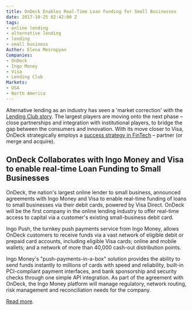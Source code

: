```yaml
---
title: OnDeck Enables Real-Time Loan Funding for Small Businesses
date: 2017-10-25 02:42:00 Z
tags:
- online lending
- alternative lending
- lending
- small business
Author: Elena Mesropyan
Companies:
- OnDeck
- Ingo Money
- Visa
- Lending Club
Markets:
- USA
- North America
---
```


Alternative lending as an industry has seen a 'market correction' with the [Lending Club story](https://letstalkpayments.com/lending-club-saga-from-a-different-point-of-view-for-the-larger-good/). The largest players are moving onto the next phase – close partnerships and integration with institutional players, to bridge the gap between the consumers and innovation. With its move closer to Visa, OnDeck strategically employs a [success strategy in FinTech](https://letstalkpayments.com/secret-of-success-in-fintech-partner-merge-acquire/) – partner (or merge and acquire).

## OnDeck Collaborates with Ingo Money and Visa to enable real-time Loan Funding to Small Businesses

OnDeck, the nation's largest online lender to small business, announced agreements with Ingo Money and Visa to enable real-time funding of loans to small businesses via their debit cards, powered by Visa Direct. OnDeck will be the first company in the online lending industry to offer real-time access to capital via a customer's existing small-business debit card.

Ingo Push, the turnkey push payments service from Ingo Money, allows OnDeck customers to receive funds via a vast network of eligible debit or prepaid card accounts, including eligible Visa cards; online and mobile wallets; and a network of more than 40,000 cash-out distribution points.

Ingo Money's "push-payments-in-a-box" solution provides the ability to send funds instantly to millions of cards with speed and reliability, built-in PCI-compliant payment interfaces, and bank sponsorship and security checks through one simple API integration. As part of the agreement with OnDeck, the Ingo Money platform will manage regulatory, network routing, risk management and reconciliation needs for the company.

[Read more](https://www.prnewswire.com/news-releases/ondeck-collaborates-with-ingo-money-and-visa-to-enable-real-time-loan-funding-to-small-businesses-300540827.html).